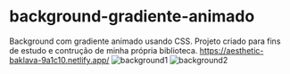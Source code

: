 # background-gradiente-animado
Background com gradiente animado usando CSS. Projeto criado para fins de estudo e contrução de minha própria biblioteca.
https://aesthetic-baklava-9a1c10.netlify.app/
![background1](https://user-images.githubusercontent.com/112144093/193599487-62c78165-96ca-441f-b2c2-f8e454994b71.png)
![background2](https://user-images.githubusercontent.com/112144093/193599512-5b7aae11-04aa-44af-b075-4cb7dc63ff50.png)
